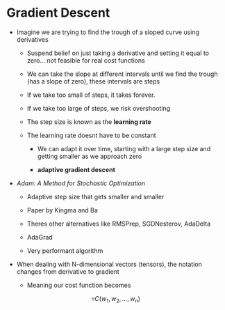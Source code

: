 # Gradient Descent

* Imagine we are trying to find the trough of a sloped curve using derivatives

	* Suspend belief on just taking a derivative and setting it equal to zero... not feasible for real cost functions

	* We can take the slope at different intervals until we find the trough (has a slope of zero), these intervals are steps

	* If we take too small of steps, it takes forever.

	* If we take too large of steps, we risk overshooting

	* The step size is known as the **learning rate**

	* The learning rate doesnt have to be constant

		* We can adapt it over time, starting with a large step size and getting smaller as we approach zero

		* **adaptive gradient descent**

* *Adam: A Method for Stochastic Optimization*

	* Adaptive step size that gets smaller and smaller

	* Paper by Kingma and Ba

	* Theres other alternatives like RMSPrep, SGDNesterov, AdaDelta

	* AdaGrad

	* Very performant algorithm

* When dealing with N-dimensional vectors (tensors), the notation changes from derivative to gradient

	* Meaning our cost function becomes

$$ \triangledown C(w_1,w_2,...,w_n) $$